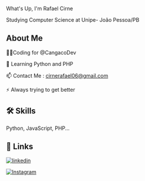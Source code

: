 
What's Up, I'm Rafael Cirne

Studying Computer Science at Unipe- João Pessoa/PB


## About Me
👩‍💻Coding for @CangacoDev

🧠 Learning Python and PHP


📫 Contact Me : cirnerafael06@gmail.com

⚡️ Always trying to get better


## 🛠 Skills
Python, JavaScript, PHP...


## 🔗 Links

[![linkedin](https://img.shields.io/badge/linkedin-0A66C2?style=for-the-badge&logo=linkedin&logoColor=white)](https://www.linkedin.com/rafaelcirn3/)

[![Instagram](https://img.shields.io/badge/instagram-0A66C2?style=for-the-badge&logo=instagram&logoColor=white)](https://www.Instagram.com/rafaelcirn3/)
